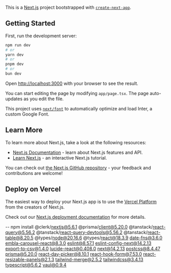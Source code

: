 This is a [Next.js](https://nextjs.org/) project bootstrapped with [`create-next-app`](https://github.com/vercel/next.js/tree/canary/packages/create-next-app).

## Getting Started

First, run the development server:

```bash
npm run dev
# or
yarn dev
# or
pnpm dev
# or
bun dev
```

Open [http://localhost:3000](http://localhost:3000) with your browser to see the result.

You can start editing the page by modifying `app/page.tsx`. The page auto-updates as you edit the file.

This project uses [`next/font`](https://nextjs.org/docs/basic-features/font-optimization) to automatically optimize and load Inter, a custom Google Font.

## Learn More

To learn more about Next.js, take a look at the following resources:

- [Next.js Documentation](https://nextjs.org/docs) - learn about Next.js features and API.
- [Learn Next.js](https://nextjs.org/learn) - an interactive Next.js tutorial.

You can check out [the Next.js GitHub repository](https://github.com/vercel/next.js/) - your feedback and contributions are welcome!

## Deploy on Vercel

The easiest way to deploy your Next.js app is to use the [Vercel Platform](https://vercel.com/new?utm_medium=default-template&filter=next.js&utm_source=create-next-app&utm_campaign=create-next-app-readme) from the creators of Next.js.

Check out our [Next.js deployment documentation](https://nextjs.org/docs/deployment) for more details.


-- npm install @clerk/nextjs@5.6.1 @prisma/client@5.20.0 @tanstack/react-query@5.56.2 @tanstack/react-query-devtools@5.56.2 @tanstack/react-table@8.20.5 @types/node@20.16.6 @types/react@18.3.9 date-fns@3.6.0 embla-carousel-react@8.3.0 eslint@8.57.1 eslint-config-next@14.2.13 export-to-csv@1.4.0 lucide-react@0.408.0 next@14.2.13 postcss@8.4.47 prisma@5.20.0 react-day-picker@8.10.1 react-hook-form@7.53.0 react-resizable-panels@2.1.3 tailwind-merge@2.5.2 tailwindcss@3.4.13 typescript@5.6.2 vaul@0.9.4
